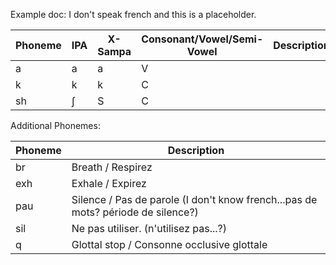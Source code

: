 Example doc:
I don't speak french and this is a placeholder.

| Phoneme | IPA | X-Sampa | Consonant/Vowel/Semi-Vowel | Description | Example Word |
| ------- | --- | ------- | -------------------------- | ----------- | ------------ |
| a       | a   | a       | V                          |             | **a**rrêt    |
| k       | k   | k       | C                          |
| sh      | ʃ   | S       | C                          |

Additional Phonemes:

| Phoneme | Description |
| ------- | ----------- |
| br      | Breath / Respirez
| exh     | Exhale / Expirez
| pau     | Silence / Pas de parole (I don't know french...pas de mots? période de silence?)
| sil     | Ne pas utiliser. (n'utilisez pas...?)
| q       | Glottal stop / Consonne occlusive glottale

